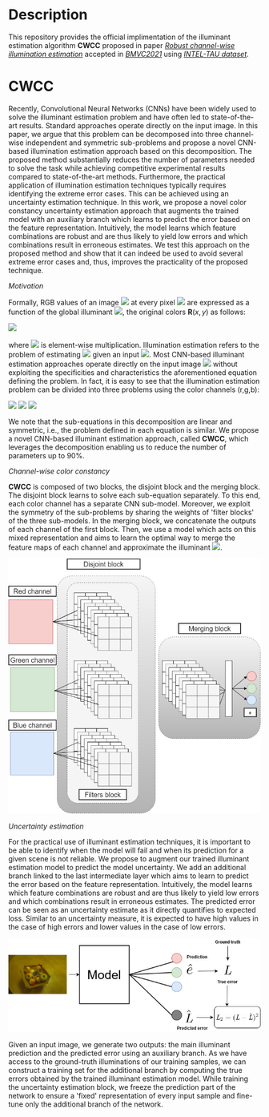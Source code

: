 # Description
This repository provides the official implimentation of the illuminant estimation algorithm **CWCC** proposed in paper *[Robust channel-wise illumination estimation](https://arxiv.org/abs/2111.05681)* accepted in *[BMVC2021](https://www.bmvc2021.com/)* using *[INTEL-TAU dataset](https://ieeexplore.ieee.org/document/9371681)*. 


# CWCC
Recently, Convolutional Neural Networks (CNNs) have been widely used to solve the illuminant estimation problem and have often led to state-of-the-art results. Standard approaches operate directly on the input image. In this paper, we argue that this problem can be decomposed into three channel-wise independent and symmetric sub-problems and propose a novel CNN-based illumination estimation approach based on this decomposition. The proposed method substantially reduces the number of parameters needed to solve the task while achieving competitive experimental results compared to state-of-the-art methods. Furthermore, the practical application of illumination estimation techniques typically requires identifying the extreme error cases. This can be achieved using an uncertainty estimation technique. In this work, we propose a novel color constancy uncertainty estimation approach that augments the trained model with an auxiliary branch which learns to predict the error based on the feature representation. Intuitively, the model learns which feature combinations are robust and are thus likely to yield low errors and which combinations result in erroneous estimates. We test this approach on the proposed method and show that it can indeed be used to avoid several extreme error cases and, thus, improves the practicality of the proposed technique.


*Motivation* 

Formally, RGB values of an image <img src="https://render.githubusercontent.com/render/math?math=\textbf{I}"> at every pixel <img src="https://render.githubusercontent.com/render/math?math=(x,y)">  are expressed as a function of the global illuminant <img src="https://render.githubusercontent.com/render/math?math=\textbf{e}">, the original colors $\textbf{R}(x,y)$ as follows:

<img src="https://render.githubusercontent.com/render/math?math=\textbf{I}(x,y) = \textbf{R}(x,y) \circ \textbf{e}">

where <img src="https://render.githubusercontent.com/render/math?math=\circ"> is element-wise multiplication. Illumination estimation refers to the problem of estimating <img src="https://render.githubusercontent.com/render/math?math=\textbf{e}"> given an input <img src="https://render.githubusercontent.com/render/math?math=\textbf{I}">. Most CNN-based illuminant estimation approaches operate directly on the input image <img src="https://render.githubusercontent.com/render/math?math=\textbf{I}"> without exploiting the specificities and characteristics the aforementioned equation defining the problem. In fact, it is easy to see that the illumination estimation problem can be divided into three problems using the color channels (r,g,b):

<img src="https://render.githubusercontent.com/render/math?math=\textbf{I}_r =  \textbf{R}_r   \textbf{e}_r">

<img src="https://render.githubusercontent.com/render/math?math=\textbf{I}_g =  \textbf{R}_g   \textbf{e}_g">

<img src="https://render.githubusercontent.com/render/math?math=\textbf{I}_b =  \textbf{R}_b   \textbf{e}_b">

We note that the sub-equations in this decomposition are linear and symmetric, i.e., the problem defined in each equation is similar. We propose a novel CNN-based illuminant estimation approach, called **CWCC**, which leverages the decomposition enabling us to reduce the number of parameters up to 90\%.

*Channel-wise color constancy* 

**CWCC** is composed of two blocks, the disjoint block and the merging block. The disjoint block learns to solve each sub-equation separately. To this end, each color channel has a separate CNN sub-model. Moreover, we exploit the symmetry of the sub-problems by sharing the weights of  'filter blocks' of the three sub-models.  In the merging block,  we concatenate the outputs of each channel of the first block. Then, we use a model which acts on this mixed representation and aims to learn the optimal way to merge the feature maps of each channel and approximate the illuminant <img src="https://render.githubusercontent.com/render/math?math=\textbf{e}">.
<p align="center">
  <img src="figures/cwcc_diagram.jpg" width="600">
</p>

*Uncertainty estimation*

For the practical use of illuminant estimation techniques, it is important to be able to identify  when the model will fail and when its prediction for a given scene is not reliable. We propose to augment our trained illuminant estimation model to predict the model uncertainty. We add an additional branch linked to the last intermediate layer which aims to learn to predict the error based on the feature representation. Intuitively, the model learns which feature combinations are robust and are thus likely to yield low errors and which combinations result in erroneous estimates.  The predicted error can be seen as an uncertainty estimate as it directly quantifies to expected loss. Similar to an uncertainty measure, it is expected to have high values in the case of high errors and lower values in the case of low errors.
<p align="center">
  <img src="figures/uncertainty_diagram.jpg" width="600">
</p>
Given an input image, we generate two outputs: the main illuminant prediction and the predicted error using an auxiliary branch. As we have access to the ground-truth illuminations of our training samples, we can construct a training set for the additional branch by computing the true errors obtained by the trained illuminant estimation model. While training the uncertainty estimation block, we freeze the prediction part of the network to ensure a 'fixed' representation of every input sample and fine-tune only the additional branch of the network. 
